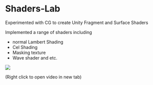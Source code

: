 # Shaders-Lab
Experimented with CG to create Unity Fragment and Surface Shaders

Implemented a range of shaders including 
- normal Lambert Shading
- Cel Shading
- Masking texture
- Wave shader and etc.

[![](http://img.youtube.com/vi/JKBFH86uFeM/0.jpg)](http://www.youtube.com/watch?v=JKBFH86uFeM "")

(Right click to open video in new tab)
